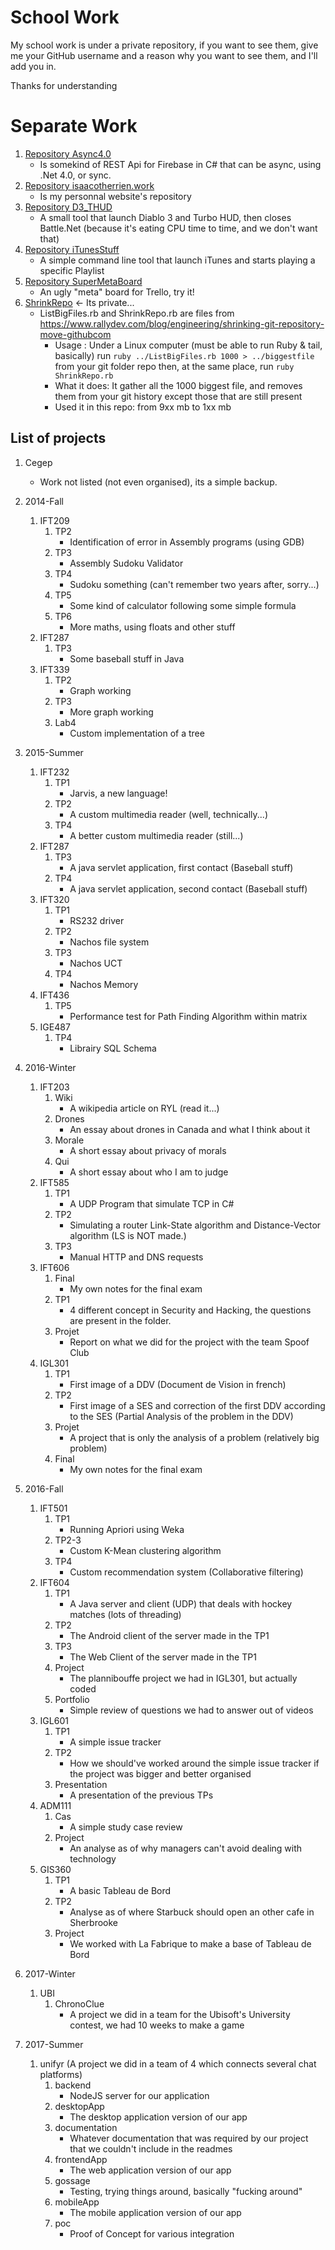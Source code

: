 # School Work

My school work is under a private repository, if you want to see them, give me your GitHub username and a reason why you want to see them, and I'll add you in.

Thanks for understanding

# Separate Work

1. [Repository Async4.0](https://github.com/yonguelink/Async4.0)
	* Is somekind of REST Api for Firebase in C# that can be async, using .Net 4.0, or sync.
1. [Repository isaacotherrien.work](https://github.com/yonguelink/isaacotherrien.work)
	* Is my personnal website's repository
1. [Repository D3_THUD](https://github.com/yonguelink/D3_THUD)
	* A small tool that launch Diablo 3 and Turbo HUD, then closes Battle.Net (because it's eating CPU time to time, and we don't want that)
1. [Repository iTunesStuff](https://github.com/yonguelink/iTunesStuff)
	* A simple command line tool that launch iTunes and starts playing a specific Playlist
1. [Repository SuperMetaBoard](https://github.com/yonguelink/SuperMetaBoard)
	* An ugly "meta" board for Trello, try it!
1. [ShrinkRepo](https://github.com/yonguelink/CompletedSchoolWork/tree/master/ShrinkRepo) <- Its private...
	* ListBigFiles.rb and ShrinkRepo.rb are files from https://www.rallydev.com/blog/engineering/shrinking-git-repository-move-githubcom
		* Usage : Under a Linux computer (must be able to run Ruby & tail, basically) run `ruby ../ListBigFiles.rb 1000 > ../biggestfile` from your git folder repo then, at the same place, run `ruby ShrinkRepo.rb`
		* What it does: It gather all the 1000 biggest file, and removes them from your git history except those that are still present
		* Used it in this repo: from 9xx mb to 1xx mb


## List of projects

1. Cegep
	* Work not listed (not even organised), its a simple backup.

1. 2014-Fall
	1. IFT209
		1. TP2
			* Identification of error in Assembly programs (using GDB)
		1. TP3
			* Assembly Sudoku Validator
		1. TP4
			* Sudoku something (can't remember two years after, sorry...)
		1. TP5
			* Some kind of calculator following some simple formula
		1. TP6
			* More maths, using floats and other stuff
	1. IFT287
		1. TP3
			* Some baseball stuff in Java
	1. IFT339
		1. TP2
			* Graph working
		1. TP3
			* More graph working
		1. Lab4
			* Custom implementation of a tree
		
1. 2015-Summer
	1. IFT232
		1. TP1
			* Jarvis, a new language!
		1. TP2
			* A custom multimedia reader (well, technically...)
		1. TP4
			* A better custom multimedia reader (still...)
	1. IFT287
		1. TP3
			* A java servlet application, first contact (Baseball stuff)
		1. TP4
			* A java servlet application, second contact (Baseball stuff)
	1. IFT320
		1. TP1
			* RS232 driver
		1. TP2
			* Nachos file system
		1. TP3
			* Nachos UCT
		1. TP4
			* Nachos Memory
	1. IFT436
		1. TP5
			* Performance test for Path Finding Algorithm within matrix
	1. IGE487
		1. TP4
			* Librairy SQL Schema
		
1. 2016-Winter
	1. IFT203
		1. Wiki
			* A wikipedia article on RYL (read it...)
		1. Drones
			* An essay about drones in Canada and what I think about it
		1. Morale
			* A short essay about privacy of morals
		1. Qui
			* A short essay about who I am to judge
	1. IFT585
		1. TP1
			* A UDP Program that simulate TCP in C#
		1. TP2
			* Simulating a router Link-State algorithm and Distance-Vector algorithm (LS is NOT made.)
		1. TP3
			* Manual HTTP and DNS requests
	1. IFT606
		1. Final
			* My own notes for the final exam
		1. TP1
			* 4 different concept in Security and Hacking, the questions are present in the folder.
		1. Projet
			* Report on what we did for the project with the team Spoof Club
	1. IGL301
		1. TP1
			* First image of a DDV (Document de Vision in french)
		1. TP2
			* First image of a SES and correction of the first DDV according to the SES (Partial Analysis of the problem in the DDV)
		1. Projet
			* A project that is only the analysis of a problem (relatively big problem)
		1. Final
			* My own notes for the final exam

1. 2016-Fall
	1. IFT501
		1. TP1
			* Running Apriori using Weka
		1. TP2-3
			* Custom K-Mean clustering algorithm
		1. TP4
			* Custom recommendation system (Collaborative filtering)
	1. IFT604
		1. TP1
			* A Java server and client (UDP) that deals with hockey matches (lots of threading)
		1. TP2
			* The Android client of the server made in the TP1
		1. TP3
			* The Web Client of the server made in the TP1
		1. Project
			* The plannibouffe project we had in IGL301, but actually coded
		1. Portfolio
			* Simple review of questions we had to answer out of videos
	1. IGL601
		1. TP1
			* A simple issue tracker
		1. TP2
			* How we should've worked around the simple issue tracker if the project was bigger and better organised
		1. Presentation
			* A presentation of the previous TPs
	1. ADM111
		1. Cas
			* A simple study case review
		1. Project
			* An analyse as of why managers can't avoid dealing with technology
	1. GIS360
		1. TP1
			* A basic Tableau de Bord
		1. TP2
			* Analyse as of where Starbuck should open an other cafe in Sherbrooke
		1. Project
			* We worked with La Fabrique to make a base of Tableau de Bord
1. 2017-Winter
	1. UBI
		1. ChronoClue
			* A project we did in a team for the Ubisoft's University contest, we had 10 weeks to make a game
1. 2017-Summer
	1. unifyr (A project we did in a team of 4 which connects several chat platforms)
		1. backend
			* NodeJS server for our application
		1. desktopApp
			* The desktop application version of our app
		1. documentation
			* Whatever documentation that was required by our project that we couldn't include in the readmes
		1. frontendApp
			* The web application version of our app
		1. gossage
			* Testing, trying things around, basically "fucking around"
		1. mobileApp
			* The mobile application version of our app
		1. poc
			* Proof of Concept for various integration
